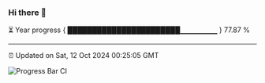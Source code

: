 ### Hi there 👋

⏳ Year progress { ███████████████████████▁▁▁▁▁▁▁ } 77.87 %

---

⏰ Updated on Sat, 12 Oct 2024 00:25:05 GMT

![Progress Bar CI](https://github.com/EinsPommes/EinsPommes/blob/main/.github/workflows/main.yml)
